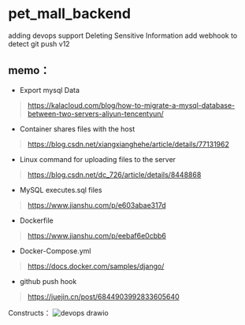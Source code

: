# pet_mall_backend
adding devops support
Deleting Sensitive Information
add webhook to detect git push v12

## memo：
- Export mysql Data
> https://kalacloud.com/blog/how-to-migrate-a-mysql-database-between-two-servers-aliyun-tencentyun/
- Container shares files with the host
> https://blog.csdn.net/xiangxianghehe/article/details/77131962
- Linux command for uploading files to the server
> https://blog.csdn.net/dc_726/article/details/8448868
- MySQL executes.sql files
> https://www.jianshu.com/p/e603abae317d
- Dockerfile
> https://www.jianshu.com/p/eebaf6e0cbb6
- Docker-Compose.yml
> https://docs.docker.com/samples/django/
- github push hook
> https://juejin.cn/post/6844903992833605640

Constructs：
![devops drawio](https://user-images.githubusercontent.com/38637946/186574849-0f8b0e99-2d41-4a0a-a90c-37a5235f451a.png)

